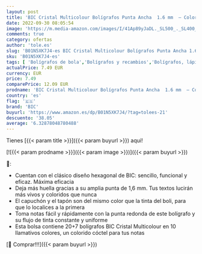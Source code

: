 ```yaml
---
layout: post
title: 'BIC Cristal Multicolour Bolígrafos Punta Ancha  1.6 mm  – Colores Surtidos  Bolsa de 20+7 Unidades  ideal para dibujos y anotaciones  Multicolor'
date: 2022-09-30 08:05:54
image: 'https://m.media-amazon.com/images/I/41Ap89yJaDL._SL500_._SL400_.jpg'
comments: true
category: ofertas
author: 'tole.es'
slug: 'B01N5XK7J4-es BIC Cristal Multicolour Bolígrafos Punta Ancha 1.6 mm –...'
sku: 'B01N5XK7J4-es'
tags: [ 'Bolígrafos de bola','Bolígrafos y recambios','Bolígrafos, lápices y útiles de escritura','Oficina y papelería','bic','bolígrafos','cristal','🇪🇸', ]
actualPrice: 7.49 EUR
currency: EUR
price: 7.49
comparePrice: 12.09 EUR
prodname: 'BIC Cristal Multicolour Bolígrafos Punta Ancha  1.6 mm  – Colores Surtidos  Bolsa de 20+7 Unidades  ideal para dibujos y anotaciones  Multicolor'
country: 'es'
flag: '🇪🇸'
brand: 'BIC'
buyurl: 'https://www.amazon.es/dp/B01N5XK7J4/?tag=tolees-21'
descuento: '38.05'
average: '6.32878048780488'
---
```


Tienes [{{< param title >}}]({{< param buyurl >}}) aqui!

[![{{< param prodname >}}]({{< param image >}})]({{< param buyurl >}})

🔎:

- Cuentan con el clásico diseño hexagonal de BIC: sencillo, funcional y eficaz. Máxima eficacia
- Deja más huella gracias a su amplia punta de 1,6 mm. Tus textos lucirán más vivos y coloridos que nunca
- El capuchón y el tapón son del mismo color que la tinta del boli, para que lo localices a la primera
- Toma notas fácil y rápidamente con la punta redonda de este bolígrafo y su flujo de tinta constante y uniforme
- Esta bolsa contiene 20+7 bolígrafos BIC Cristal Multicolour en 10 llamativos colores, un colorido cóctel para tus notas

[🛒 Comprar!!!]({{< param buyurl >}})
